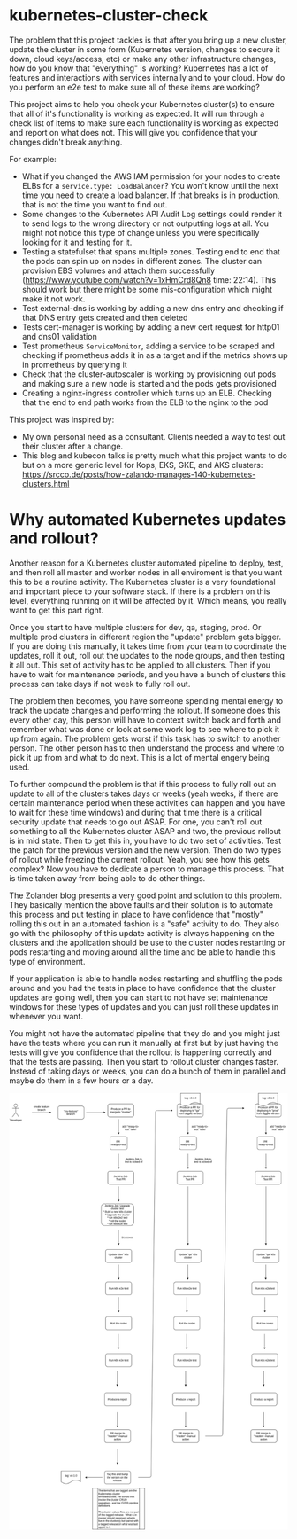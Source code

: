 # kubernetes-cluster-check

The problem that this project tackles is that after you bring up a new cluster, update the cluster in some form (Kubernetes version, changes to secure it down, cloud keys/access, etc) or make any other infrastructure changes, how do you know that "everything" is working?  Kubernetes has a lot of features and interactions with services internally and to your cloud.  How do you perform an e2e test to make sure all of these items are working?

This project aims to help you check your Kubernetes cluster(s) to ensure that all of it's functionality is working as expected.  It will run through a check list of items to make sure each functionality is working as expected and report on what does not.  This will give you confidence that your changes didn't break anything.

For example:
- What if you changed the AWS IAM permission for your nodes to create ELBs for a `service.type: LoadBalancer`?  You won't know until the next time you need to create a load balancer.  If that breaks is in production, that is not the time you want to find out.
- Some changes to the Kubernetes API Audit Log settings could render it to send logs to the wrong directory or not outputting logs at all.  You might not notice this type of change unless you were specifically looking for it and testing for it.
- Testing a statefulset that spans multiple zones.  Testing end to end that the pods can spin up on nodes in different zones.  The cluster can provision EBS volumes and attach them successfully (https://www.youtube.com/watch?v=1xHmCrd8Qn8 time: 22:14).  This should work but there might be some mis-configuration which might make it not work.
- Test external-dns is working by adding a new dns entry and checking if that DNS entry gets created and then deleted
- Tests cert-manager is working by adding a new cert request for http01 and dns01 validation
- Test prometheus `ServiceMonitor`, adding a service to be scraped and checking if prometheus adds it in as a target and if the metrics shows up in prometheus by querying it
- Check that the cluster-autoscaler is working by provisioning out pods and making sure a new node is started and the pods gets provisioned
- Creating a nginx-ingress controller which turns up an ELB.  Checking that the end to end path works from the ELB to the nginx to the pod

This project was inspired by:
- My own personal need as a consultant.  Clients needed a way to test out their cluster after a change.
- This blog and kubecon talks is pretty much what this project wants to do but on a more generic level for Kops, EKS, GKE, and AKS clusters:  https://srcco.de/posts/how-zalando-manages-140-kubernetes-clusters.html


# Why automated Kubernetes updates and rollout?
Another reason for a Kubernetes cluster automated pipeline to deploy, test, and then roll all master and worker nodes in all enviroment is that you want this to be a routine activity.  The Kubernetes cluster is a very foundational and important piece to your software stack.  If there is a problem on this level, everything running on it will be affected by it.  Which means, you really want to get this part right.

Once you start to have multiple clusters for dev, qa, staging, prod.  Or multiple prod clusters in different region the "update" problem gets bigger.  If you are doing this manually, it takes time from your team to coordinate the updates, roll it out, roll out the updates to the node groups, and then testing it all out.  This set of activity has to be applied to all clusters.  Then if you have to wait for maintenance periods, and you have a bunch of clusters this process can take days if not week to fully roll out.  

The problem then becomes, you have someone spending mental energy to track the update changes and performing the rollout.  If someone does this every other day, this person will have to context switch back and forth and remember what was done or look at some work log to see where to pick it up from again.  The problem gets worst if this task has to switch to another person.  The other person has to then understand the process and where to pick it up from and what to do next.  This is a lot of mental engery being used.

To further compound the problem is that if this process to fully roll out an update to all of the clusters takes days or weeks (yeah weeks, if there are certain maintenance period when these activities can happen and you have to wait for these time windows) and during that time there is a critical security update that needs to go out ASAP.  For one, you can't roll out something to all the Kubernetes cluster ASAP and two, the previous rollout is in mid state.  Then to get this in, you have to do two set of activities.  Test the patch for the previous version and the new version.  Then do two types of rollout while freezing the current rollout. Yeah, you see how this gets complex?  Now you have to dedicate a person to manage this process.  That is time taken away from being able to do other things.

The Zolander blog presents a very good point and solution to this problem.  They basically mention the above faults and their solution is to automate this process and put testing in place to have confidence that "mostly" rolling this out in an automated fashion is a "safe" activity to do.  They also go with the philosophy of this update activity is always happening on the clusters and the application should be use to the cluster nodes restarting or pods restarting and moving around all the time and be able to handle this type of environment.

If your application is able to handle nodes restarting and shuffling the pods around and you had the tests in place to have confidence that the cluster updates are going well, then you can start to not have set maintenance windows for these types of updates and you can just roll these updates in whenever you want.  

You might not have the automated pipeline that they do and you might just have the tests where you can run it manually at first but by just having the tests will give you confidence that the rollout is happening correctly and that the tests are passing.  Then you start to rollout cluster changes faster.  Instead of taking days or weeks, you can do a bunch of them in parallel and maybe do them in a few hours or a day. 






![the workflow](/images/draw.io/kubernetes-automated-deployment.png)


